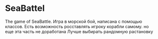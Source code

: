 # SeaBattel
The game of SeaBattle.
Игра в морской бой, написана с помощью классов.
Есть возможность росставлять игроку корабли самому. но еще эта часть не доработана
Лучше выбирать рандомную растановку
